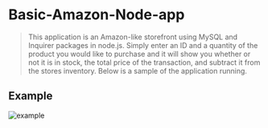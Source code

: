 # Basic-Amazon-Node-app

> This application is an Amazon-like storefront using MySQL and Inquirer packages in node.js. Simply enter an ID and a quantity of the product you would like to purchase and it will show you whether or not it is in stock, the total price of the transaction, and subtract it from the stores inventory. Below is a sample of the application running.

## Example
![example]()
